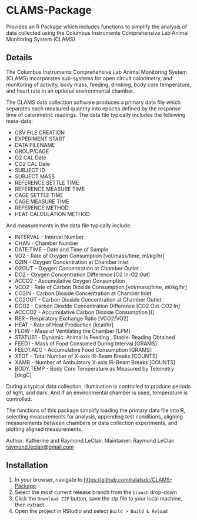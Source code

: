 CLAMS-Package
=============

Provides an R Package which includes functions to simplify the
analysis of data collected using the Columbus Instruments
Comprehensive Lab Animal Monitoring System (CLAMS)

Details
-------

The Columbus Instruments Comprehensive Lab Animal Monitoring System
(CLAMS) incorporates sub-systems for open circuit calorimetry, and
monitoring of activity, body mass, feeding, drinking, body core
temperature, and heart rate in an optional environmental chamber.

The CLAMS data collection software produces a primary data file which
separates each measured quantity into epochs defined by the response
time of calorimetric readings. The data file typically includes the
following meta-data:
* CSV FILE CREATION
* EXPERIMENT START
* DATA FILENAME
* GROUP/CAGE
* O2 CAL Date
* CO2 CAL Date
* SUBJECT ID
* SUBJECT MASS
* REFERENCE SETTLE TIME
* REFERENCE MEASURE TIME
* CAGE SETTLE TIME
* CAGE MEASURE TIME
* REFERENCE METHOD
* HEAT CALCULATION METHOD

And measurements in the data file typically include:
* INTERVAL - Interval Number
* CHAN - Chamber Number
* DATE.TIME - Date and Time of Sample
* VO2 - Rate of Oxygen Consumption [vol/mass/time, ml/kg/hr]
* O2IN - Oxygen Concentration at Chamber Inlet
* O2OUT - Oxygen Concentration at Chamber Outlet
* DO2 - Oxygen Concentration Difference [O2 In-O2 Out]
* ACCO2 - Accumulative Oxygen Consumption
* VCO2 - Rate of Carbon Dioxide Consumption [vol/mass/time, ml/kg/hr]
* CO2IN - Carbon Dioxide Concentration at Chamber Inlet
* CO2OUT - Carbon Dioxide Concentration at Chamber Outlet
* DCO2 - Carbon Dioxide Concentration Difference [CO2 Out-CO2 In]
* ACCCO2 - Accumulative Carbon Dioxide Consumption [l]
* RER - Respiratory Exchange Ratio [VCO2/VO2]
* HEAT - Rate of Heat Production [kcal/hr]
* FLOW - Mass of Ventilating the Chamber [LPM]
* STATUS1 - Dynamic: Animal is Feeding , Stable: Reading Obtained
* FEED1 - Mass of Food Consumed During Interval [GRAMS]
* FEED1.ACC - Accumulative Food Consumption [GRAMS]
* XTOT - Total Number of X-axis IR-Beam Breaks [COUNTS]
* XAMB - Number of Ambulatory X-axis IR-Beam Breaks [COUNTS]
* BODY.TEMP - Body Core Temperature as Measured by Telemetry [degC]

During a typical data collection, illumination is controlled to
produce periods of light, and dark. And if an environmental chamber is
used, temperature is controlled.
  
The functions of this package simplify loading the primary data file
into R, selecting measurements for analysis, appending test
conditions, aligning measurements between chambers or data collection
experiments, and plotting aligned measurements.

Author: Katherine and Raymond LeClair. Maintainer: Raymond LeClair
<raymond.leclair@gmail.com>

Installation
------------

1. In your browser, navigate to https://github.com/ralatsdc/CLAMS-Package
2. Select the most current release branch from the `branch` drop-down
3. Click the `Download ZIP` button, save the zip file to your local
   machine, then extract
4. Open the project in RStudio and select `Build > Build & Reload`
